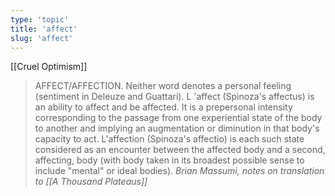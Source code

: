```yaml
---
type: 'topic'
title: 'affect'
slug: 'affect'
---
```


[[Cruel Optimism]]

>AFFECT/AFFECTION. Neither word denotes a personal feeling (sentiment in Deleuze and Guattari). L 'affect (Spinoza's affectus) is an ability to affect and be affected. It is a prepersonal intensity corresponding to the passage from one experiential state of the body to another and implying an augmentation or diminution in that body's capacity to act. L'affection (Spinoza's affectio) is each such state considered as an encounter between the affected body and a second, affecting, body (with body taken in its broadest possible sense to include "mental" or ideal bodies).
>*Brian Massumi, notes on translation to [[A Thousand Plateaus]]*